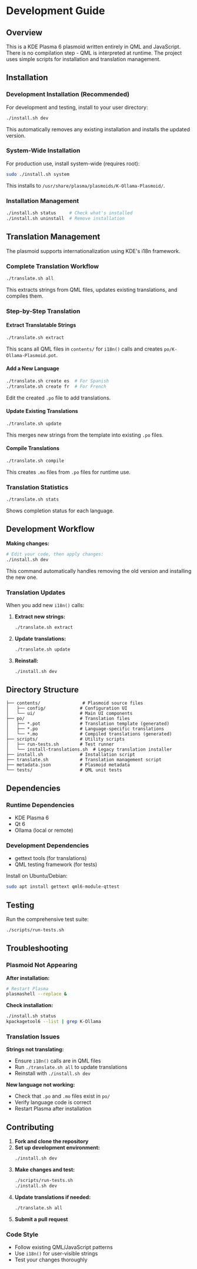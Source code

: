 # Development Guide

## Overview

This is a KDE Plasma 6 plasmoid written entirely in QML and JavaScript. There is no compilation step - QML is interpreted at runtime. The project uses simple scripts for installation and translation management.

## Installation

### Development Installation (Recommended)

For development and testing, install to your user directory:

```bash
./install.sh dev
```

This automatically removes any existing installation and installs the updated version.

### System-Wide Installation

For production use, install system-wide (requires root):

```bash
sudo ./install.sh system
```

This installs to `/usr/share/plasma/plasmoids/K-Ollama-Plasmoid/`.

### Installation Management

```bash
./install.sh status     # Check what's installed
./install.sh uninstall  # Remove installation
```

## Translation Management

The plasmoid supports internationalization using KDE's i18n framework.

### Complete Translation Workflow

```bash
./translate.sh all
```

This extracts strings from QML files, updates existing translations, and compiles them.

### Step-by-Step Translation

#### Extract Translatable Strings

```bash
./translate.sh extract
```

This scans all QML files in `contents/` for `i18n()` calls and creates `po/K-Ollama-Plasmoid.pot`.

#### Add a New Language

```bash
./translate.sh create es  # For Spanish
./translate.sh create fr  # For French
```

Edit the created `.po` file to add translations.

#### Update Existing Translations

```bash
./translate.sh update
```

This merges new strings from the template into existing `.po` files.

#### Compile Translations

```bash
./translate.sh compile
```

This creates `.mo` files from `.po` files for runtime use.

### Translation Statistics

```bash
./translate.sh stats
```

Shows completion status for each language.

## Development Workflow

**Making changes:**
```bash
# Edit your code, then apply changes:
./install.sh dev
```

This command automatically handles removing the old version and installing the new one.

### Translation Updates

When you add new `i18n()` calls:

1. **Extract new strings:**
   ```bash
   ./translate.sh extract
   ```
2. **Update translations:**
   ```bash
   ./translate.sh update
   ```
3. **Reinstall:**
   ```bash
   ./install.sh dev
   ```

## Directory Structure

```
├── contents/                # Plasmoid source files
│   ├── config/             # Configuration UI
│   └── ui/                 # Main UI components
├── po/                     # Translation files
│   ├── *.pot               # Translation template (generated)
│   ├── *.po                # Language-specific translations
│   └── *.mo                # Compiled translations (generated)
├── scripts/                # Utility scripts
│   ├── run-tests.sh        # Test runner
│   └── install-translations.sh  # Legacy translation installer
├── install.sh              # Installation script
├── translate.sh            # Translation management script
├── metadata.json           # Plasmoid metadata
└── tests/                  # QML unit tests
```

## Dependencies

### Runtime Dependencies
- KDE Plasma 6
- Qt 6
- Ollama (local or remote)

### Development Dependencies
- gettext tools (for translations)
- QML testing framework (for tests)

Install on Ubuntu/Debian:
```bash
sudo apt install gettext qml6-module-qttest
```

## Testing

Run the comprehensive test suite:

```bash
./scripts/run-tests.sh
```

## Troubleshooting

### Plasmoid Not Appearing

**After installation:**
```bash
# Restart Plasma
plasmashell --replace &
```

**Check installation:**
```bash
./install.sh status
kpackagetool6 --list | grep K-Ollama
```

### Translation Issues

**Strings not translating:**
- Ensure `i18n()` calls are in QML files
- Run `./translate.sh all` to update translations
- Reinstall with `./install.sh dev`

**New language not working:**
- Check that `.po` and `.mo` files exist in `po/`
- Verify language code is correct
- Restart Plasma after installation

## Contributing

1. **Fork and clone the repository**
2. **Set up development environment:**
   ```bash
   ./install.sh dev
   ```
3. **Make changes and test:**
   ```bash
   ./scripts/run-tests.sh
   ./install.sh dev
   ```
4. **Update translations if needed:**
   ```bash
   ./translate.sh all
   ```
5. **Submit a pull request**

### Code Style
- Follow existing QML/JavaScript patterns
- Use `i18n()` for user-visible strings
- Test your changes thoroughly